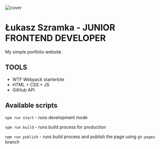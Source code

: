 ![cover](https://szramkalukasz.github.io/og-1.jpg)

# Łukasz Szramka - JUNIOR FRONTEND DEVELOPER

My simple portfolio website.

## TOOLS

 - WTF Webpack starterkite
 - HTML + CSS + JS
 - GitHub API

## Available scripts

`npm run start` - runs development mode

`npm run build` - runs build process for production

`npm run publish` - runs build process and publish the page using `gh-pages` branch


